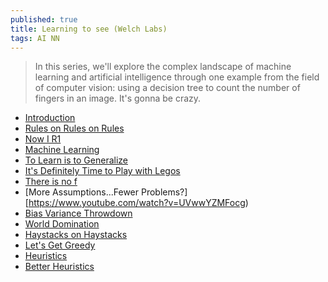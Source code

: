 ```yaml
---
published: true
title: Learning to see (Welch Labs)
tags: AI NN
---
```

> In this series, we'll explore the complex landscape of machine learning and artificial intelligence through one example from the field of computer vision: using a decision tree to count the number of fingers in an image. It's gonna be crazy. 

- [Introduction](https://www.youtube.com/watch?v=i8D90DkCLhI)
- [Rules on Rules on Rules](https://www.youtube.com/watch?v=2ZhQkD1QKFw)
- [Now I R1](https://www.youtube.com/watch?v=0cRXaORbIFA)
- [Machine Learning](https://www.youtube.com/watch?v=sarVw-iVWgc)
- [To Learn is to Generalize](https://www.youtube.com/watch?v=efR8ybG7Ihs)
- [It's Definitely Time to Play with Legos](https://www.youtube.com/watch?v=GufQYkMkdpw)
- [There is no f](https://www.youtube.com/watch?v=klWUOO4sHaA)
- [More Assumptions...Fewer Problems?][https://www.youtube.com/watch?v=UVwwYZMFocg)
- [Bias Variance Throwdown](https://www.youtube.com/watch?v=yLwZEuybaqE)
- [World Domination](https://www.youtube.com/watch?v=6cvPj9dmYTo)
- [Haystacks on Haystacks](https://www.youtube.com/watch?v=biy2yU3Auc4)
- [Let's Get Greedy](https://www.youtube.com/watch?v=Kg8W_q8pHik)
- [Heuristics](https://www.youtube.com/watch?v=g_sA8hYU3b8)
- [Better Heuristics](https://www.youtube.com/watch?v=tPHImr2sFBM)

